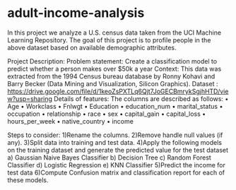 # adult-income-analysis
In this project we analyze a U.S. census data taken from the UCI Machine Learning Repository. The goal of this project is to profile people in the above dataset based on available demographic attributes.

 Project Description: 
Problem statement: Create a classification model to predict whether a person makes over $50k a year 
Context: This data was extracted from the 1994 Census bureau database by Ronny Kohavi and Barry  Becker (Data Mining and Visualization, Silicon Graphics). 
Dataset : https://drive.google.com/file/d/1keoZsPXTLq6Qjt7JoGECBmrykSgjhHTD/view?usp=sharing Details of features: 
The columns are described as follows: 
• Age 
• Workclass 
• Fnlwgt 
• Education 
• education_num 
• marital_status 
• occupation 
• relationship 
• race 
• sex 
• capital_gain 
• capital_loss 
• hours_per_week 
• native_country 
• income

Steps to consider: 
1)Rename the columns. 
2)Remove handle null values (if any). 
3)Split data into training and test data. 
4)Apply the following models on the training dataset and generate the predicted value for the test  dataset 
a) Gaussian Naive Bayes Classifier 
b) Decision Tree 
c) Random Forest Classifier 
d) Logistic Regression 
e) KNN Classifier 
5)Predict the income for test data 
6)Compute Confusion matrix and classification report for each of these models.
